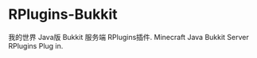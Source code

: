 # RPlugins-Bukkit
我的世界 Java版 Bukkit 服务端 RPlugins插件.   Minecraft Java Bukkit Server RPlugins Plug in.
